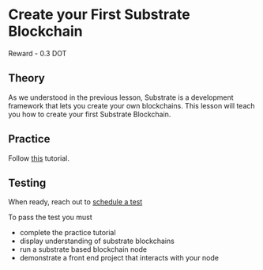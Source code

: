 # Create your First Substrate Blockchain

Reward - 0.3 DOT

## Theory

As we understood in the previous lesson, Substrate is a development framework that lets you create your own blockchains. This lesson will teach you how to create your first Substrate Blockchain.

## Practice

Follow [this](https://docs.substrate.io/tutorials/v3/create-your-first-substrate-chain/) tutorial.

## Testing

When ready, reach out to [schedule a test](https://github.com/antron3000/Polkadot-L-EARN/blob/master/Lessons/English/L_EARN/L1:Intro_To_Polkadot_L-EARN.md#schedule-a-test)

To pass the test you must
- complete the practice tutorial
- display understanding of substrate blockchains
- run a substrate based blockchain node
- demonstrate a front end project that interacts with your node
